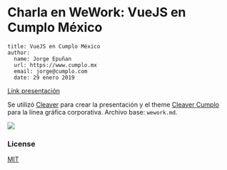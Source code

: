# Charla en WeWork: VueJS en Cumplo México

```
title: VueJS en Cumplo México
author:
  name: Jorge Epuñan
  url: https://www.cumplo.mx
  email: jorge@cumplo.com
  date: 29 enero 2019
```

[Link presentación](https://cumplo.github.io/talk-wework-mx-vuejs-frontend/.)

Se utilizó [Cleaver](https://github.com/jdan/cleaver) para crear la presentación y el theme [Cleaver Cumplo](https://github.com/Cumplo/cleaver-cumplo) para la línea gráfica corporativa. Archivo base: `wework.md`.

![](https://i.imgur.com/s0jibbK.jpg)

### License

[MIT](https://opensource.org/licenses/MIT)